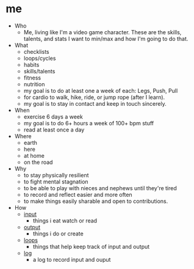 # me

- Who
  - Me, living like I'm a video game character. These are the skills, talents, and stats I want to min/max and how I'm going to do that.
- What
  - checklists
  - loops/cycles
  - habits
  - skills/talents
  - fitness
  - nutrition
  - my goal is to do at least one a week of each: Legs, Push, Pull
  - for cardio to walk, hike, ride, or jump rope (after I learn).
  - my goal is to stay in contact and keep in touch sincerely.
- When
  - exercise 6 days a week
  - my goal is to do 6+ hours a week of 100+ bpm stuff
  - read at least once a day
- Where
  - earth
  - here
  - at home
  - on the road
- Why
  - to stay physically resilient
  - to fight mental stagnation
  - to be able to play with nieces and nephews until they're tired
  - to record and reflect easier and more often
  - to make things easily sharable and open to contributions.
- How
  - [input](/input/README.md)
    - things i eat watch or read
  - [output](/output/README.md)
    - things i do or create
  - [loops](/loops/README.md)
    - things that help keep track of input and output
  - [log](/log/README.md)
    - a log to record input and ouput
